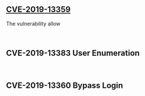 ## [CVE-2019-13359](https://github.com/i3umi3iei3ii/CentOS-Control-Web-Panel-CVE/blob/master/CVE-2019-13359.md)
The vulnerability allow 

<br>

## CVE-2019-13383      User Enumeration

<br>

## CVE-2019-13360      Bypass Login
